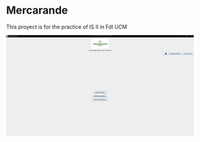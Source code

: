 # Mercarande
This proyect is for the practice of IS II in FdI UCM

![App preview](https://github.com/Alex7pl/Mercarande/blob/main/src/resources/mainapp.png)
